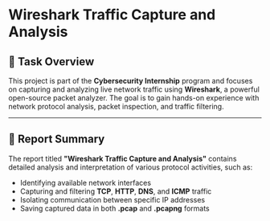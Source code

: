 # Wireshark Traffic Capture and Analysis

## 📌 Task Overview

This project is part of the **Cybersecurity Internship** program and focuses on capturing and analyzing live network traffic using **Wireshark**, a powerful open-source packet analyzer. The goal is to gain hands-on experience with network protocol analysis, packet inspection, and traffic filtering.

---

## 📄 Report Summary

The report titled **"Wireshark Traffic Capture and Analysis"** contains detailed analysis and interpretation of various protocol activities, such as:

- Identifying available network interfaces
- Capturing and filtering **TCP**, **HTTP**, **DNS**, and **ICMP** traffic
- Isolating communication between specific IP addresses
- Saving captured data in both **.pcap** and **.pcapng** formats
  
